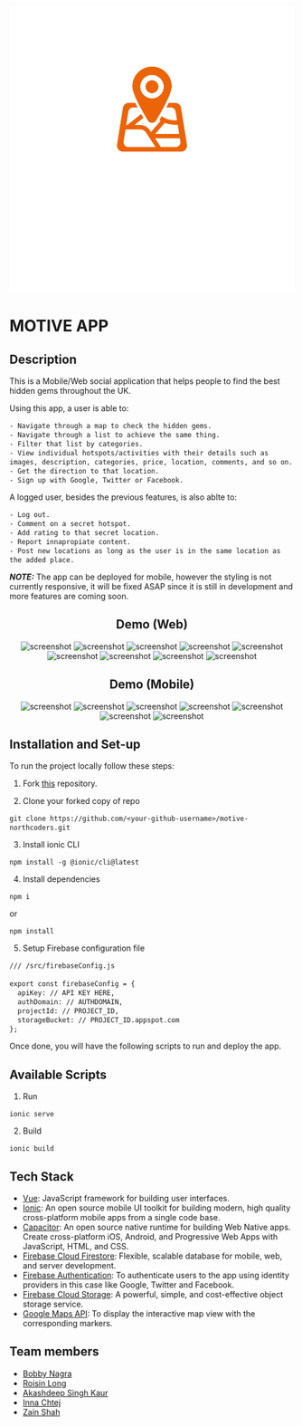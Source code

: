 <div align="center">

![Logo](./src/assets/1.svg)

</div>

# MOTIVE APP

## Description

This is a Mobile/Web social application that helps people to find the best hidden gems throughout the UK.

Using this app, a user is able to:

```
- Navigate through a map to check the hidden gems.
- Navigate through a list to achieve the same thing.
- Filter that list by categories.
- View individual hotspots/activities with their details such as images, description, categories, price, location, comments, and so on.
- Get the direction to that location.
- Sign up with Google, Twitter or Facebook.
```

A logged user, besides the previous features, is also ablte to:

```
- Log out.
- Comment on a secret hotspot.
- Add rating to that secret location.
- Report innapropiate content.
- Post new locations as long as the user is in the same location as the added place.
```

**_NOTE:_** The app can be deployed for mobile, however the styling is not currently responsive, it will be fixed ASAP since it is still in development and more features are coming soon.

<div align="center">

## Demo (Web)

![screenshot](https://firebasestorage.googleapis.com/v0/b/motive-media.appspot.com/o/motive-web-media%2FScreenshot%202023-05-23%20at%2022.46.19.png?alt=media&token=75b95056-cb5a-47aa-9e95-7683ecd16422)
![screenshot](https://firebasestorage.googleapis.com/v0/b/motive-media.appspot.com/o/motive-web-media%2FScreenshot%202023-05-23%20at%2022.47.07.png?alt=media&token=5aecb052-afdc-48b8-9ddd-1e9786e0d4d7)
![screenshot](https://firebasestorage.googleapis.com/v0/b/motive-media.appspot.com/o/motive-web-media%2FScreenshot%202023-05-23%20at%2022.45.23.png?alt=media&token=1d462b7b-c11c-487b-b8e4-8eb1db333f10)
![screenshot](https://firebasestorage.googleapis.com/v0/b/motive-media.appspot.com/o/motive-web-media%2FScreenshot%202023-05-23%20at%2022.47.39.png?alt=media&token=1396a452-7801-465d-9332-c975ab086099)
![screenshot](https://firebasestorage.googleapis.com/v0/b/motive-media.appspot.com/o/motive-web-media%2FScreenshot%202023-05-23%20at%2022.48.06.png?alt=media&token=f14a21d7-1dd3-4c80-ade4-5d58d78e84f8)
![screenshot](https://firebasestorage.googleapis.com/v0/b/motive-media.appspot.com/o/motive-web-media%2FScreenshot%202023-05-23%20at%2022.48.22.png?alt=media&token=b5e8fd3a-f745-4cf2-88fa-303e963638fb)
![screenshot](https://firebasestorage.googleapis.com/v0/b/motive-media.appspot.com/o/motive-web-media%2FScreenshot%202023-05-23%20at%2022.48.31.png?alt=media&token=b0f9e64c-4c8f-493a-a80f-13a364627e4e)
![screenshot](https://firebasestorage.googleapis.com/v0/b/motive-media.appspot.com/o/motive-web-media%2FScreenshot%202023-05-23%20at%2022.48.55.png?alt=media&token=baa33643-d1e6-4acb-bf8a-bbb37120d85a)
![screenshot](https://firebasestorage.googleapis.com/v0/b/motive-media.appspot.com/o/motive-web-media%2FScreenshot%202023-05-23%20at%2022.49.31.png?alt=media&token=4eb5e902-2bff-42d2-9b92-8dac3af11284)

## Demo (Mobile)

![screenshot](https://firebasestorage.googleapis.com/v0/b/motive-media.appspot.com/o/motive-mobile-media%2FScreenshot%202023-05-23%20at%2023.03.54.png?alt=media&token=819a547b-978b-4b27-8a15-619915aa865a)
![screenshot](https://firebasestorage.googleapis.com/v0/b/motive-media.appspot.com/o/motive-mobile-media%2FScreenshot%202023-05-23%20at%2023.04.10.png?alt=media&token=62ce864b-7241-48f6-8c71-d81a0488acda)
![screenshot](https://firebasestorage.googleapis.com/v0/b/motive-media.appspot.com/o/motive-mobile-media%2FScreenshot%202023-05-23%20at%2023.04.23.png?alt=media&token=94074afb-4603-45a0-8a1d-47264d3cd8cc)
![screenshot](https://firebasestorage.googleapis.com/v0/b/motive-media.appspot.com/o/motive-mobile-media%2FScreenshot%202023-05-23%20at%2023.04.30.png?alt=media&token=97ee1a7f-b1bc-46b5-bc00-ad7e098419f1)
![screenshot](https://firebasestorage.googleapis.com/v0/b/motive-media.appspot.com/o/motive-mobile-media%2FScreenshot%202023-05-23%20at%2023.04.50.png?alt=media&token=ad7aa1e2-e042-4842-b070-6825ef1c986a)
![screenshot](https://firebasestorage.googleapis.com/v0/b/motive-media.appspot.com/o/motive-mobile-media%2FScreenshot%202023-05-23%20at%2023.05.01.png?alt=media&token=7a5e1d7c-a461-4c5f-915e-22b5e9b56f2e)
![screenshot](https://firebasestorage.googleapis.com/v0/b/motive-media.appspot.com/o/motive-mobile-media%2FScreenshot%202023-05-23%20at%2023.05.07.png?alt=media&token=aea67ebe-802e-4a2b-bbb6-33be31f10f10)

</div>

## Installation and Set-up

To run the project locally follow these steps:

1. Fork [this](https://github.com/zaneris123/motive-northcoders.git) repository.

2. Clone your forked copy of repo

```
git clone https://github.com/<your-github-username>/motive-northcoders.git
```

3. Install ionic CLI

```
npm install -g @ionic/cli@latest
```

4. Install dependencies

```
npm i
```

or

```
npm install
```

5. Setup Firebase configuration file

```
/// /src/firebaseConfig.js

export const firebaseConfig = {
  apiKey: // API KEY HERE,
  authDomain: // AUTHDOMAIN,
  projectId: // PROJECT_ID,
  storageBucket: // PROJECT_ID.appspot.com
};

```

Once done, you will have the following scripts to run and deploy the app.

## Available Scripts

1. Run

```
ionic serve
```

2. Build

```
ionic build
```

## Tech Stack

- [Vue](https://vuejs.org/): JavaScript framework for building user interfaces.
- [Ionic](https://ionicframework.com/): An open source mobile UI toolkit for building modern, high quality cross-platform mobile apps from a single code base.
- [Capacitor](https://capacitorjs.com/): An open source native runtime for building Web Native apps. Create cross-platform iOS, Android, and Progressive Web Apps with JavaScript, HTML, and CSS.
- [Firebase Cloud Firestore](https://firebase.google.com/docs/firestore): Flexible, scalable database for mobile, web, and server development.
- [Firebase Authentication](https://firebase.google.com/docs/auth): To authenticate users to the app using identity providers in this case like Google, Twitter and Facebook.
- [Firebase Cloud Storage](https://firebase.google.com/docs/storage): A powerful, simple, and cost-effective object storage service.
- [Google Maps API](https://developers.google.com/maps): To display the interactive map view with the corresponding markers.

## Team members

- [Bobby Nagra](https://github.com/bobbynagra92)
- [Roisin Long](https://github.com/Roisinlo)
- [Akashdeep Singh Kaur](https://github.com/akashdeep931)
- [Inna Chtej](https://github.com/xtej4ik)
- [Zain Shah](https://github.com/zaneris123)
